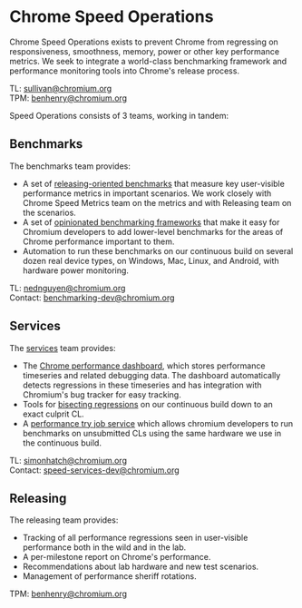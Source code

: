 # Chrome Speed Operations

Chrome Speed Operations exists to prevent Chrome from regressing on
responsiveness, smoothness, memory, power or other key performance metrics.
We seek to integrate a world-class benchmarking framework and performance
monitoring tools into Chrome's release process.

TL: sullivan@chromium.org<br>
TPM: benhenry@chromium.org
 
Speed Operations consists of 3 teams, working in tandem:

## Benchmarks
The benchmarks team provides:
  * A set of [releasing-oriented benchmarks](https://docs.google.com/document/d/1BM_6lBrPzpMNMtcyi2NFKGIzmzIQ1oH3OlNG27kDGNU/edit)
    that measure key user-visible performance metrics in important scenarios.
    We work closely with Chrome Speed Metrics team on the metrics and with
    Releasing team on the scenarios.
  * A set of [opinionated benchmarking frameworks](https://docs.google.com/document/d/1ni2MIeVnlH4bTj4yvEDMVNxgL73PqK_O9_NUm3NW3BA/edit)
    that make it easy for Chromium developers to add lower-level benchmarks for
    the areas of Chrome performance important to them.
  * Automation to run these benchmarks on our continuous build on several dozen
    real device types, on Windows, Mac, Linux, and Android, with hardware power
    monitoring.

TL: nednguyen@chromium.org<br>
Contact: benchmarking-dev@chromium.org

## Services
The [services](chrome_speed_services.md) team provides:
  * The [Chrome performance dashboard](https://chromeperf.appspot.com), which
    stores performance timeseries and related debugging data. The dashboard
    automatically detects regressions in these timeseries and has integration
    with Chromium's bug tracker for easy tracking.
  * Tools for [bisecting regressions](bisects.md) on our continuous build down
    to an exact culprit CL.
  * A [performance try job service](perf_trybots.md) which allows chromium
    developers to run benchmarks on unsubmitted CLs using the same hardware
    we use in the continuous build.

TL: simonhatch@chromium.org<br>
Contact: speed-services-dev@chromium.org

## Releasing
The releasing team provides:
  * Tracking of all performance regressions seen in user-visible performance
    both in the wild and in the lab.
  * A per-milestone report on Chrome's performance.
  * Recommendations about lab hardware and new test scenarios.
  * Management of performance sheriff rotations.

TPM: benhenry@chromium.org